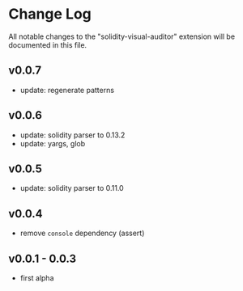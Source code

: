 # Change Log
All notable changes to the "solidity-visual-auditor" extension will be documented in this file.

## v0.0.7
- update: regenerate patterns

## v0.0.6
- update: solidity parser to 0.13.2
- update: yargs, glob

## v0.0.5
- update: solidity parser to 0.11.0

## v0.0.4
- remove `console` dependency (assert)

## v0.0.1 - 0.0.3

- first alpha
